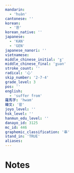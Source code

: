```yaml
---
mandarin:
  - 'huàn'
cantonese: ''
korean:
  - '환'
korean_native: ''
japanese:
  - 'KAN'
  - 'GEN'
japanese_nanori: ''
vietnamese:
middle_chinese_initial: 'ɣ'
middle_chinese_final: 'ɣuan'
stroke_count: ''
radical: '心'
skip_number: '2-7-4'
grade_level: 3
pos: ''
english:
  - 'suffer from'
羅馬字: 'hwam'
韓文: '홤'
joyo_level: ''
hsk_level: ''
hanmun_edu_level: ''
danayo_id: 3125
mc_id: 446
graphemic_classification: '串'
stand_in: 'TRUE'
aliases:
---
```


# Notes
